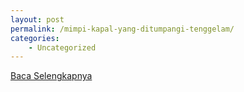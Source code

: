 ```yaml
---
layout: post
permalink: /mimpi-kapal-yang-ditumpangi-tenggelam/
categories:
    - Uncategorized
---
```


[Baca Selengkapnya](/10)